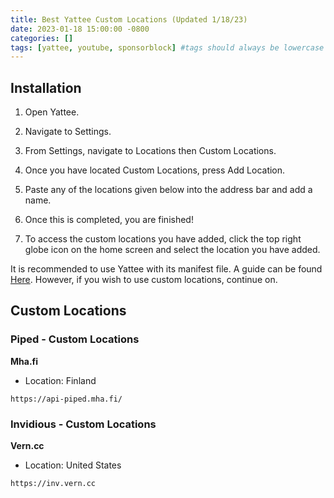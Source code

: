 ```yaml
---
title: Best Yattee Custom Locations (Updated 1/18/23)
date: 2023-01-18 15:00:00 -0800
categories: []
tags: [yattee, youtube, sponsorblock] #tags should always be lowercase
---
```


## Installation 

1. Open Yattee.

2. Navigate to Settings.

3. From Settings, navigate to Locations then Custom Locations.

4. Once you have located Custom Locations, press Add Location.

5. Paste any of the locations given below into the address bar and add a name.

6. Once this is completed, you are finished!

7. To access the custom locations you have added, click the top right globe icon on the home screen and select the location you have added.

It is recommended to use Yattee with its manifest file. A guide can be found [Here](https://gonzoknows.github.io/posts/Yattee/). However, if you wish to use custom locations, continue on.

## Custom Locations 

### Piped - Custom Locations 

**Mha.fi**
- Location: Finland 
~~~
https://api-piped.mha.fi/
~~~

### Invidious - Custom Locations 

**Vern.cc**
- Location: United States
~~~
https://inv.vern.cc
~~~
